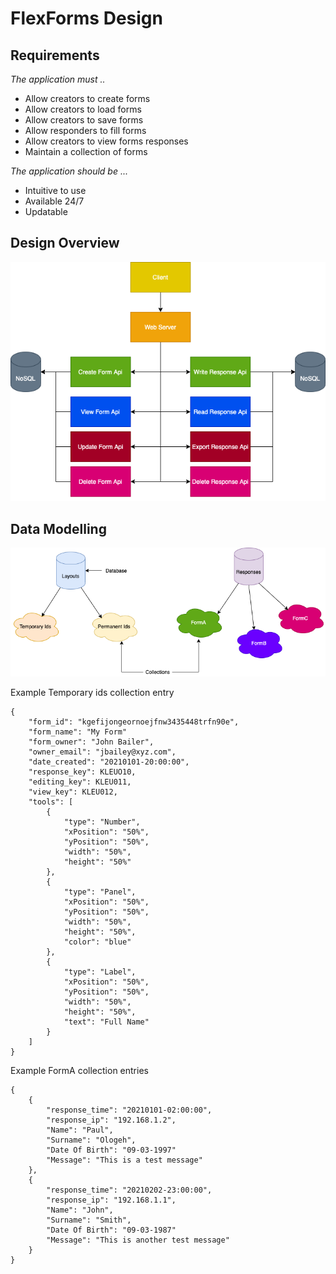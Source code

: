 # FlexForms Design

## Requirements

*The application must ..*
-   Allow creators to create forms
-   Allow creators to load forms
-   Allow creators to save forms
-   Allow responders to fill forms
-   Allow creators to view forms responses
-   Maintain a collection of forms

*The application should be ...*
-   Intuitive to use
-   Available 24/7
-   Updatable

## Design Overview
![Overview](./design_images/Design-Overview.png)

## Data Modelling
![Overview](./design_images/Design-DataModel.png)

Example Temporary ids collection entry
```
{
	"form_id": "kgefijongeornoejfnw3435448trfn90e",
	"form_name": "My Form"
	"form_owner": "John Bailer",
	"owner_email": "jbailey@xyz.com",
	"date_created": "20210101-20:00:00",
	"response_key": KLEUO10,
	"editing_key": KLEU011,
	"view_key": KLEU012,
	"tools": [
		{
			"type": "Number",
			"xPosition": "50%",
			"yPosition": "50%",
			"width": "50%",
			"height": "50%"
		},
		{
			"type": "Panel",
			"xPosition": "50%",
			"yPosition": "50%",
			"width": "50%",
			"height": "50%",
			"color": "blue"
		},
		{
			"type": "Label",
			"xPosition": "50%",
			"yPosition": "50%",
			"width": "50%",
			"height": "50%",
			"text": "Full Name"
		}
	]
}
```

Example FormA collection entries
```
{
	{
		"response_time": "20210101-02:00:00",
		"response_ip": "192.168.1.2",
		"Name": "Paul",
		"Surname": "Ologeh",
		"Date Of Birth": "09-03-1997"
		"Message": "This is a test message"
	},
	{
		"response_time": "20210202-23:00:00",
		"response_ip": "192.168.1.1",
		"Name": "John",
		"Surname": "Smith",
		"Date Of Birth": "09-03-1987"
		"Message": "This is another test message"
	}
}
```
